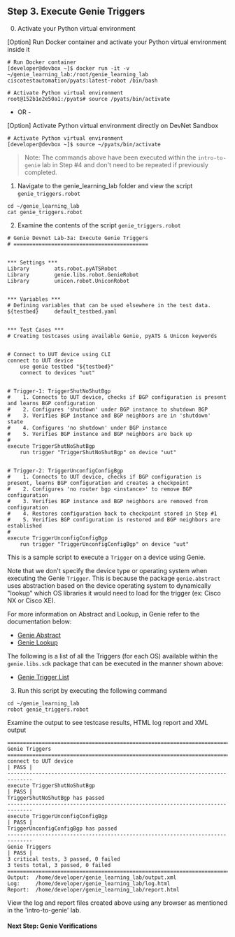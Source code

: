 ## Step 3. Execute Genie Triggers


0. Activate your Python virtual environment

[Option] Run Docker container and activate your Python virtual environment inside it

```
# Run Docker container
[developer@devbox ~]$ docker run -it -v ~/genie_learning_lab:/root/genie_learning_lab ciscotestautomation/pyats:latest-robot /bin/bash

# Activate Python virtual environment
root@152b1e2e50a1:/pyats# source /pyats/bin/activate
```
- OR -

[Option] Activate Python virtual environment directly on DevNet Sandbox

```
# Activate Python virtual environment
[developer@devbox ~]$ source ~/pyats/bin/activate
```

> Note: The commands above have been executed within the `intro-to-genie` lab in Step #4 and don't need to be repeated if previously completed.


1. Navigate to the genie_learning_lab folder and view the script `genie_triggers.robot`

```
cd ~/genie_learning_lab
cat genie_triggers.robot
```


2. Examine the contents of the script `genie_triggers.robot`

```
# Genie Devnet Lab-3a: Execute Genie Triggers
# ===========================================


*** Settings ***
Library        ats.robot.pyATSRobot
Library        genie.libs.robot.GenieRobot
Library        unicon.robot.UniconRobot


*** Variables ***
# Defining variables that can be used elsewhere in the test data.
${testbed}     default_testbed.yaml


*** Test Cases ***
# Creating testcases using available Genie, pyATS & Unicon keywords


# Connect to UUT device using CLI
connect to UUT device
    use genie testbed "${testbed}"
    connect to devices "uut"


# Trigger-1: TriggerShutNoShutBgp
#    1. Connects to UUT device, checks if BGP configuration is present and learns BGP configuration
#    2. Configures 'shutdown' under BGP instance to shutdown BGP
#    3. Verifies BGP instance and BGP neighbors are in 'shutdown' state
#    4. Configures 'no shutdown' under BGP instance
#    5. Verifies BGP instance and BGP neighbors are back up
#
execute TriggerShutNoShutBgp
    run trigger "TriggerShutNoShutBgp" on device "uut"


# Trigger-2: TriggerUnconfigConfigBgp
#    1. Connects to UUT device, checks if BGP configuration is present, learns BGP configuration and creates a checkpoint
#    2. Configures 'no router bgp <instance>' to remove BGP configuration
#    3. Verifies BGP instance and BGP neighbors are removed from configuration
#    4. Restores configuration back to checkpoint stored in Step #1
#    5. Verifies BGP configuration is restored and BGP neighbors are established
#
execute TriggerUnconfigConfigBgp
    run trigger "TriggerUnconfigConfigBgp" on device "uut"

```

This is a sample script to execute a `Trigger` on a device using Genie.

Note that we don't specify the device type or operating system when executing the Genie `Trigger`. This is because the package `genie.abstract` uses abstraction based on the device operating system to dynamically "lookup" which OS libraries it would need to load for the trigger (ex: Cisco NX or Cisco XE).

For more information on Abstract and Lookup, in Genie refer to the documentation below:
- [Genie Abstract](https://pubhub.devnetcloud.com/media/pyats-packages/docs/abstract/introduction.html)
- [Genie Lookup](https://pubhub.devnetcloud.com/media/pyats-packages/docs/abstract/lookup_class.html)

The following is a list of all the Triggers (for each OS) available within the `genie.libs.sdk` package that can be executed in the manner shown above:
- [Genie Trigger List](https://pubhub.devnetcloud.com/media/pyats-packages/docs/genie/genie_libs/#/triggers)


3. Run this script by executing the following command

```
cd ~/genie_learning_lab
robot genie_triggers.robot
```

Examine the output to see testcase results, HTML log report and XML output

```
==============================================================================
Genie Triggers
==============================================================================
connect to UUT device                                                 | PASS |
------------------------------------------------------------------------------
execute TriggerShutNoShutBgp                                          | PASS |
TriggerShutNoShutBgp has passed
------------------------------------------------------------------------------
execute TriggerUnconfigConfigBgp                                      | PASS |
TriggerUnconfigConfigBgp has passed
------------------------------------------------------------------------------
Genie Triggers                                                        | PASS |
3 critical tests, 3 passed, 0 failed
3 tests total, 3 passed, 0 failed
==============================================================================
Output:  /home/developer/genie_learning_lab/output.xml
Log:     /home/developer/genie_learning_lab/log.html
Report:  /home/developer/genie_learning_lab/report.html

```

View the log and report files created above using any browser as mentioned in the 'intro-to-genie' lab.


#### Next Step: Genie Verifications
